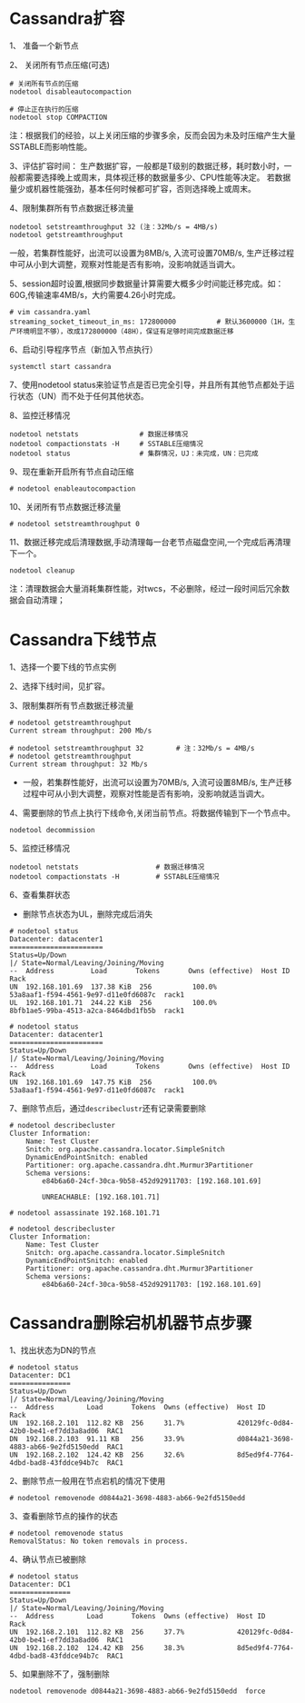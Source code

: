 # Cassandra扩容

1、 准备一个新节点

2、 关闭所有节点压缩(可选)
```
# 关闭所有节点的压缩
nodetool disableautocompaction

# 停止正在执行的压缩
nodetool stop COMPACTION
```
注：根据我们的经验，以上关闭压缩的步骤多余，反而会因为未及时压缩产生大量SSTABLE而影响性能。
             
3、评估扩容时间：
生产数据扩容，一般都是T级别的数据迁移，耗时数小时，一般都需要选择晚上或周末，具体视迁移的数据量多少、CPU性能等决定。 若数据量少或机器性能强劲，基本任何时候都可扩容，否则选择晚上或周末。

4、限制集群所有节点数据迁移流量
```
nodetool setstreamthroughput 32 (注：32Mb/s = 4MB/s)
nodetool getstreamthroughput 
```
一般，若集群性能好，出流可以设置为8MB/s, 入流可设置70MB/s,  生产迁移过程中可从小到大调整，观察对性能是否有影响，没影响就适当调大。

5、session超时设置,根据同步数据量计算需要大概多少时间能迁移完成。如：60G,传输速率4MB/s，大约需要4.26小时完成。
```
# vim cassandra.yaml
streaming_socket_timeout_in_ms: 172800000          # 默认3600000（1H，生产环境明显不够），改成172800000（48H），保证有足够时间完成数据迁移
```

6、启动引导程序节点（新加入节点执行）
```
systemctl start cassandra 
```

7、使用nodetool status来验证节点是否已完全引导，并且所有其他节点都处于运行状态（UN）而不处于任何其他状态。

8、监控迁移情况
```
nodetool netstats               # 数据迁移情况
nodetool compactionstats -H     # SSTABLE压缩情况
nodetool status                 # 集群情况，UJ：未完成，UN：已完成
```

9、现在重新开启所有节点自动压缩
```
# nodetool enableautocompaction
```

10、关闭所有节点数据迁移流量
```
# nodetool setstreamthroughput 0
```

11、数据迁移完成后清理数据,手动清理每一台老节点磁盘空间,一个完成后再清理下一个。
```
nodetool cleanup
```
注：清理数据会大量消耗集群性能，对twcs，不必删除，经过一段时间后冗余数据会自动清理；

# Cassandra下线节点

1、选择一个要下线的节点实例

2、选择下线时间，见扩容。

3、限制集群所有节点数据迁移流量
```
# nodetool getstreamthroughput
Current stream throughput: 200 Mb/s

# nodetool setstreamthroughput 32        # 注：32Mb/s = 4MB/s
# nodetool getstreamthroughput
Current stream throughput: 32 Mb/s
```
- 一般，若集群性能好，出流可以设置为70MB/s, 入流可设置8MB/s,  生产迁移过程中可从小到大调整，观察对性能是否有影响，没影响就适当调大。

4、需要删除的节点上执行下线命令,关闭当前节点。将数据传输到下一个节点中。
```
nodetool decommission
```

5、监控迁移情况
```
nodetool netstats                   # 数据迁移情况
nodetool compactionstats -H         # SSTABLE压缩情况
```

6、查看集群状态

- 删除节点状态为UL，删除完成后消失
```
# nodetool status
Datacenter: datacenter1
=======================
Status=Up/Down
|/ State=Normal/Leaving/Joining/Moving
--  Address         Load       Tokens       Owns (effective)  Host ID                               Rack
UN  192.168.101.69  137.38 KiB  256          100.0%            53a8aaf1-f594-4561-9e97-d11e0fd6087c  rack1
UL  192.168.101.71  244.22 KiB  256          100.0%            8bfb1ae5-99ba-4513-a2ca-8464dbd1fb5b  rack1

# nodetool status
Datacenter: datacenter1
=======================
Status=Up/Down
|/ State=Normal/Leaving/Joining/Moving
--  Address         Load       Tokens       Owns (effective)  Host ID                               Rack
UN  192.168.101.69  147.75 KiB  256          100.0%            53a8aaf1-f594-4561-9e97-d11e0fd6087c  rack1
```

7、删除节点后，通过`describeclustr`还有记录需要删除
```
# nodetool describecluster
Cluster Information:
	Name: Test Cluster
	Snitch: org.apache.cassandra.locator.SimpleSnitch
	DynamicEndPointSnitch: enabled
	Partitioner: org.apache.cassandra.dht.Murmur3Partitioner
	Schema versions:
		e84b6a60-24cf-30ca-9b58-452d92911703: [192.168.101.69]

		UNREACHABLE: [192.168.101.71]

# nodetool assassinate 192.168.101.71

# nodetool describecluster
Cluster Information:
	Name: Test Cluster
	Snitch: org.apache.cassandra.locator.SimpleSnitch
	DynamicEndPointSnitch: enabled
	Partitioner: org.apache.cassandra.dht.Murmur3Partitioner
	Schema versions:
		e84b6a60-24cf-30ca-9b58-452d92911703: [192.168.101.69]
```

# Cassandra删除宕机机器节点步骤

1、找出状态为DN的节点
```
# nodetool status
Datacenter: DC1
===============
Status=Up/Down
|/ State=Normal/Leaving/Joining/Moving
--  Address        Load       Tokens  Owns (effective)  Host ID                               Rack
UN  192.168.2.101  112.82 KB  256     31.7%             420129fc-0d84-42b0-be41-ef7dd3a8ad06  RAC1
DN  192.168.2.103  91.11 KB   256     33.9%             d0844a21-3698-4883-ab66-9e2fd5150edd  RAC1
UN  192.168.2.102  124.42 KB  256     32.6%             8d5ed9f4-7764-4dbd-bad8-43fddce94b7c  RAC1
```

2、删除节点一般用在节点宕机的情况下使用
```
# nodetool removenode d0844a21-3698-4883-ab66-9e2fd5150edd
```

3、查看删除节点的操作的状态
```
# nodetool removenode status
RemovalStatus: No token removals in process.
```

4、确认节点已被删除
```
# nodetool status
Datacenter: DC1
===============
Status=Up/Down
|/ State=Normal/Leaving/Joining/Moving
--  Address        Load       Tokens  Owns (effective)  Host ID                               Rack
UN  192.168.2.101  112.82 KB  256     37.7%             420129fc-0d84-42b0-be41-ef7dd3a8ad06  RAC1
UN  192.168.2.102  124.42 KB  256     38.3%             8d5ed9f4-7764-4dbd-bad8-43fddce94b7c  RAC1
```

5、如果删除不了，强制删除
```
nodetool removenode d0844a21-3698-4883-ab66-9e2fd5150edd  force
```
